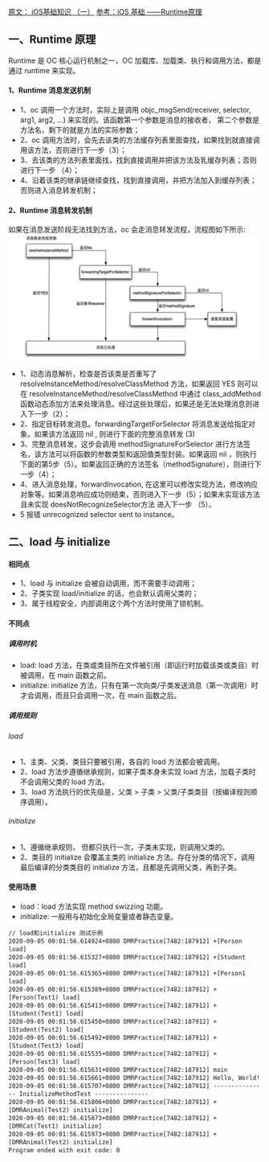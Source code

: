 [原文： iOS基础知识 （一）](https://www.jianshu.com/p/d4721aef6517)
[参考：iOS 基础 ——Runtime原理](https://zhuanlan.zhihu.com/p/513790671)

## 一、Runtime 原理

Runtime 是 OC 核心运行机制之一，OC 加载库、加载类、执行和调用方法，都是通过 runtime 来实现。

#### 1、Runtime 消息发送机制

* 1、oc 调用一个方法时，实际上是调用 objc_msgSend(receiver, selector, arg1, arg2, ...) 来实现的。该函数第一个参数是消息的接收者， 第二个参数是方法名，剩下的就是方法的实际参数；
* 2、oc 调用方法时，会先去该类的方法缓存列表里面查找，如果找到就直接调用该方法，否则进行下一步（3）；
* 3、去该类的方法列表里面找，找到直接调用并把该方法及乳缓存列表；否则进行下一步 （4）；
* 4、沿着该类的继承链继续查找，找到直接调用，并把方法加入到缓存列表；否则进入消息转发机制；

#### 2、Runtime 消息转发机制

如果在消息发送阶段无法找到方法，oc 会走消息转发流程，流程图如下所示: 
![消息转发流机制图](%E6%B6%88%E6%81%AF%E8%BD%AC%E5%8F%91%E6%B5%81%E6%9C%BA%E5%88%B6%E5%9B%BE.webp)

* 1、动态消息解析，检查是否该类是否重写了 resolveInstanceMethod/resolveClassMethod 方法，如果返回 YES 则可以在 resolveInstanceMethod/resolveClassMethod 中通过 class_addMethod 函数动态添加方法来处理消息。经过这些处理后，如果还是无法处理消息则进入下一步（2）；
* 2、指定目标转发消息。forwardingTargetForSelector 将消息发送给指定对象。如果该方法返回 nil , 则进行下面的完整消息转发 (3)
* 3、完整消息转发，这步会调用 methodSignatureForSelector 进行方法签名，该方法可以将函数的参数类型和返回值类型封装。如果返回 nil ，则执行下面的第5步（5）。如果返回正确的方法签名（methodSignature），则进行下一步（4）；
* 4、进入消息处理，forwardInvocation, 在这里可以修改实现方法，修改响应对象等。如果消息响应成功则结束，否则进入下一步（5）；如果未实现该方法且未实现 doesNotRecognizeSelector方法 进入下一步 （5）。
* 5 报错 unrecognized selector sent to instance。


## 二、load 与 initialize

#### 相同点
* 1、load 与 initialize 会被自动调用，而不需要手动调用；
* 2、子类实现 load/initialize 的话，也会默认调用父类的；
* 3、属于线程安全，内部调用这个两个方法时使用了锁机制。

#### 不同点

##### 调用时机

* load: load 方法，在类或类目所在文件被引用（即运行时加载该类或类目）时被调用，在 main 函数之前。
* initialize: initialize 方法，只有在第一次向类/子类发送消息（第一次调用）时才会调用，而且只会调用一次，在 main 函数之后。

##### 调用规则

###### load

* 1、主类、父类、类目只要被引用，各自的 load 方法都会被调用。
* 2、load 方法步遵循继承规则，如果子类本身未实现 load 方法，加载子类时不会调用父类的 load 方法。
* 3、load 方法执行的优先级是，父类 > 子类 > 父类/子类类目（按编译规则顺序调用）。

###### initialize

* 1、遵循继承规则， 但都只执行一次，子类未实现，则调用父类的。
* 2、类目的 initialize 会覆盖主类的 initialize 方法。存在分类的情况下，调用最后编译的分类类目的 initialize 方法，且都是先调用父类，再到子类。

#### 使用场景

* load：load 方法实现 method swizzing 功能。
* initialize: 一般用与初始化全局变量或者静态变量。

```
// load和initialize 测试示例
2020-09-05 00:01:56.614924+0800 DMRPractice[7482:187912] +[Person load]
2020-09-05 00:01:56.615327+0800 DMRPractice[7482:187912] +[Student load]
2020-09-05 00:01:56.615365+0800 DMRPractice[7482:187912] +[Person1 load]
2020-09-05 00:01:56.615389+0800 DMRPractice[7482:187912] +[Person(Test1) load]
2020-09-05 00:01:56.615413+0800 DMRPractice[7482:187912] +[Student(Test1) load]
2020-09-05 00:01:56.615450+0800 DMRPractice[7482:187912] +[Student(Test2) load]
2020-09-05 00:01:56.615492+0800 DMRPractice[7482:187912] +[Student(Test3) load]
2020-09-05 00:01:56.615535+0800 DMRPractice[7482:187912] +[Person(Test3) load]
2020-09-05 00:01:56.615631+0800 DMRPractice[7482:187912] main
2020-09-05 00:01:56.615661+0800 DMRPractice[7482:187912] Hello, World!
2020-09-05 00:01:56.615707+0800 DMRPractice[7482:187912] --------------- InitializeMethodTest ---------------
2020-09-05 00:01:56.615806+0800 DMRPractice[7482:187912] +[DMRAnimal(Test2) initialize]
2020-09-05 00:01:56.615873+0800 DMRPractice[7482:187912] +[DMRCat(Test1) initialize]
2020-09-05 00:01:56.615973+0800 DMRPractice[7482:187912] +[DMRAnimal(Test2) initialize]
Program ended with exit code: 0
```